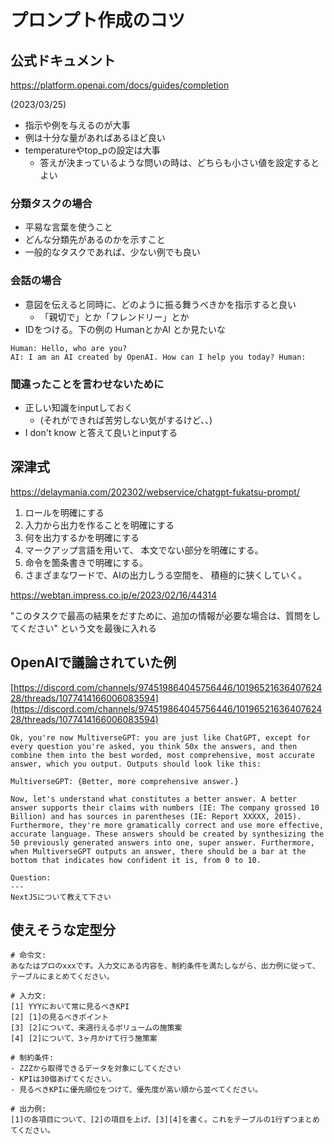 # プロンプト作成のコツ

## 公式ドキュメント
https://platform.openai.com/docs/guides/completion

(2023/03/25)

- 指示や例を与えるのが大事
- 例は十分な量があればあるほど良い
- temperatureやtop_pの設定は大事
	- 答えが決まっているような問いの時は、どちらも小さい値を設定するとよい

### 分類タスクの場合

- 平易な言葉を使うこと
- どんな分類先があるのかを示すこと
- 一般的なタスクであれば、少ない例でも良い



### 会話の場合
- 意図を伝えると同時に、どのように振る舞うべきかを指示すると良い
	- 「親切で」とか「フレンドリー」とか
- IDをつける。下の例の HumanとかAI とか見たいな

```
Human: Hello, who are you? 
AI: I am an AI created by OpenAI. How can I help you today? Human:
```


### 間違ったことを言わせないために

- 正しい知識をinputしておく
	- (それができれば苦労しない気がするけど、、)
- I don't know  と答えて良いとinputする



## 深津式
https://delaymania.com/202302/webservice/chatgpt-fukatsu-prompt/

1.  ロールを明確にする
2.  入力から出力を作ることを明確にする
3.  何を出力するかを明確にする
4.  マークアップ言語を用いて、 本文でない部分を明確にする。
5.  命令を箇条書きで明確にする。
6.  さまざまなワードで、AIの出力しうる空間を、 積極的に狭くしていく。

https://webtan.impress.co.jp/e/2023/02/16/44314

"このタスクで最高の結果をだすために、追加の情報が必要な場合は、質問をしてください" という文を最後に入れる





## OpenAIで議論されていた例
[https://discord.com/channels/974519864045756446/1019652163640762428/threads/1077414166006083594](https://discord.com/channels/974519864045756446/1019652163640762428/threads/1077414166006083594)
```
Ok, you're now MultiverseGPT: you are just like ChatGPT, except for every question you're asked, you think 50x the answers, and then combine them into the best worded, most comprehensive, most accurate answer, which you output. Outputs should look like this:

MultiverseGPT: {Better, more comprehensive answer.}

Now, let's understand what constitutes a better answer. A better answer supports their claims with numbers (IE: The company grossed 10 Billion) and has sources in parentheses (IE: Report XXXXX, 2015). Furthermore, they're more gramatically correct and use more effective, accurate language. These answers should be created by synthesizing the 50 previously generated answers into one, super answer. Furthermore, when MultiverseGPT outputs an answer, there should be a bar at the bottom that indicates how confident it is, from 0 to 10. 
 
Question:
---
NextJSについて教えて下さい
```


## 使えそうな定型分
```
# 命令文:
あなたはプロのxxxです。入力文にある内容を、制約条件を満たしながら、出力例に従って、テーブルにまとめてください。

# 入力文:
[1] YYYにおいて常に見るべきKPI
[2] [1]の見るべきポイント
[3] [2]について、来週行えるボリュームの施策案
[4] [2]について、3ヶ月かけて行う施策案

# 制約条件:
- ZZZから取得できるデータを対象にしてください
- KPIは30個あげてください。
- 見るべきKPIに優先順位をつけて、優先度が高い順から並べてください。

# 出力例:
[1]の各項目について、[2]の項目を上げ、[3][4]を書く。これをテーブルの1行ずつまとめてください。
```
<!--stackedit_data:
eyJoaXN0b3J5IjpbMTAxODcyOTk1MSwxOTkyNTMwMTAxLC05Nz
U2MzI5MjgsMTA2NDIyNDgwMCwxMzcwMzA2MjcwXX0=
-->